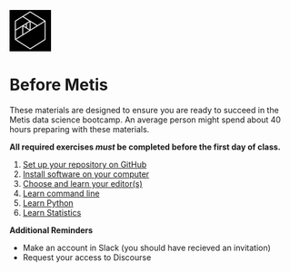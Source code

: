 ![Metis logo](img/metis.png)

# Before Metis

These materials are designed to ensure you are ready to succeed in the
Metis data science bootcamp. An average person might spend about 40
hours preparing with these materials.

**All required exercises _must_ be completed before the first day of class.**

 1. [Set up your repository on GitHub](01-set_up_repo.md)
 2. [Install software on your computer](02-install.md)
 3. [Choose and learn your editor(s)](03-editors.md)
 4. [Learn command line](04-command_line.md)
 5. [Learn Python](05-python.md)
 6. [Learn Statistics](06-statistics.md)


**Additional Reminders**
- Make an account in Slack (you should have recieved an invitation)
- Request your access to Discourse
